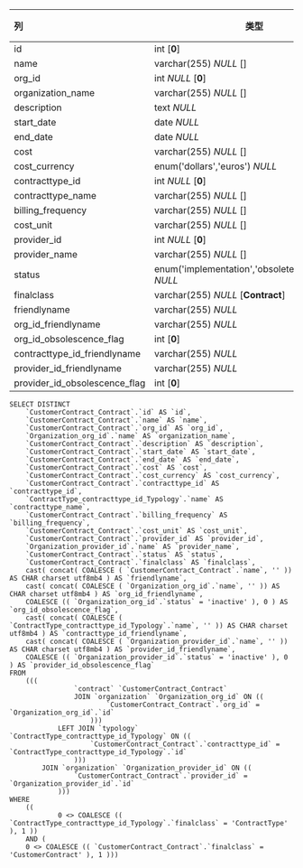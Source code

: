 | 列                            | 类型                                                  | 注释 |
| :---------------------------- | ----------------------------------------------------- | ---- |
| id                            | int [**0**]                                           |      |
| name                          | varchar(255) *NULL* []                                |      |
| org_id                        | int *NULL* [**0**]                                    |      |
| organization_name             | varchar(255) *NULL* []                                |      |
| description                   | text *NULL*                                           |      |
| start_date                    | date *NULL*                                           |      |
| end_date                      | date *NULL*                                           |      |
| cost                          | varchar(255) *NULL* []                                |      |
| cost_currency                 | enum('dollars','euros') *NULL*                        |      |
| contracttype_id               | int *NULL* [**0**]                                    |      |
| contracttype_name             | varchar(255) *NULL* []                                |      |
| billing_frequency             | varchar(255) *NULL* []                                |      |
| cost_unit                     | varchar(255) *NULL* []                                |      |
| provider_id                   | int *NULL* [**0**]                                    |      |
| provider_name                 | varchar(255) *NULL* []                                |      |
| status                        | enum('implementation','obsolete','production') *NULL* |      |
| finalclass                    | varchar(255) *NULL* [**Contract**]                    |      |
| friendlyname                  | varchar(255) *NULL*                                   |      |
| org_id_friendlyname           | varchar(255) *NULL*                                   |      |
| org_id_obsolescence_flag      | int [**0**]                                           |      |
| contracttype_id_friendlyname  | varchar(255) *NULL*                                   |      |
| provider_id_friendlyname      | varchar(255) *NULL*                                   |      |
| provider_id_obsolescence_flag | int [**0**]                                           |      |

```
SELECT DISTINCT
	`CustomerContract_Contract`.`id` AS `id`,
	`CustomerContract_Contract`.`name` AS `name`,
	`CustomerContract_Contract`.`org_id` AS `org_id`,
	`Organization_org_id`.`name` AS `organization_name`,
	`CustomerContract_Contract`.`description` AS `description`,
	`CustomerContract_Contract`.`start_date` AS `start_date`,
	`CustomerContract_Contract`.`end_date` AS `end_date`,
	`CustomerContract_Contract`.`cost` AS `cost`,
	`CustomerContract_Contract`.`cost_currency` AS `cost_currency`,
	`CustomerContract_Contract`.`contracttype_id` AS `contracttype_id`,
	`ContractType_contracttype_id_Typology`.`name` AS `contracttype_name`,
	`CustomerContract_Contract`.`billing_frequency` AS `billing_frequency`,
	`CustomerContract_Contract`.`cost_unit` AS `cost_unit`,
	`CustomerContract_Contract`.`provider_id` AS `provider_id`,
	`Organization_provider_id`.`name` AS `provider_name`,
	`CustomerContract_Contract`.`status` AS `status`,
	`CustomerContract_Contract`.`finalclass` AS `finalclass`,
	cast( concat( COALESCE ( `CustomerContract_Contract`.`name`, '' )) AS CHAR charset utf8mb4 ) AS `friendlyname`,
	cast( concat( COALESCE ( `Organization_org_id`.`name`, '' )) AS CHAR charset utf8mb4 ) AS `org_id_friendlyname`,
	COALESCE (( `Organization_org_id`.`status` = 'inactive' ), 0 ) AS `org_id_obsolescence_flag`,
	cast( concat( COALESCE ( `ContractType_contracttype_id_Typology`.`name`, '' )) AS CHAR charset utf8mb4 ) AS `contracttype_id_friendlyname`,
	cast( concat( COALESCE ( `Organization_provider_id`.`name`, '' )) AS CHAR charset utf8mb4 ) AS `provider_id_friendlyname`,
	COALESCE (( `Organization_provider_id`.`status` = 'inactive' ), 0 ) AS `provider_id_obsolescence_flag` 
FROM
	(((
				`contract` `CustomerContract_Contract`
				JOIN `organization` `Organization_org_id` ON ((
						`CustomerContract_Contract`.`org_id` = `Organization_org_id`.`id` 
					)))
			LEFT JOIN `typology` `ContractType_contracttype_id_Typology` ON ((
					`CustomerContract_Contract`.`contracttype_id` = `ContractType_contracttype_id_Typology`.`id` 
				)))
		JOIN `organization` `Organization_provider_id` ON ((
				`CustomerContract_Contract`.`provider_id` = `Organization_provider_id`.`id` 
			))) 
WHERE
	((
			0 <> COALESCE (( `ContractType_contracttype_id_Typology`.`finalclass` = 'ContractType' ), 1 )) 
	AND (
	0 <> COALESCE (( `CustomerContract_Contract`.`finalclass` = 'CustomerContract' ), 1 )))
```

